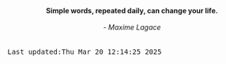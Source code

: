 
<div align="center"><b><span>Simple words, repeated daily, can change your life.</span></b><br><br><i> - Maxime Lagace</i></div>
<br><br><kbd>Last updated:Thu Mar 20 12:14:25 2025</kbd>